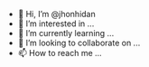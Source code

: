 - 👋 Hi, I’m @jhonhidan
- 👀 I’m interested in ...
- 🌱 I’m currently learning ...
- 💞️ I’m looking to collaborate on ...
- 📫 How to reach me ...

<!---
jhonhidan/jhonhidan is a ✨ special ✨ repository because its `README.md` (this file) appears on your GitHub profile.
You can click the Preview link to take a look at your changes.
--->
